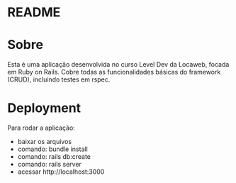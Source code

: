 # README

# Sobre

Esta é uma aplicação desenvolvida no curso Level Dev da Locaweb, focada em Ruby on Rails. Cobre todas as funcionalidades básicas do framework (CRUD), incluindo testes em rspec.

# Deployment

Para rodar a aplicação:

- baixar os arquivos
- comando: bundle install
- comando: rails db:create
- comando: rails server
- acessar http://localhost:3000